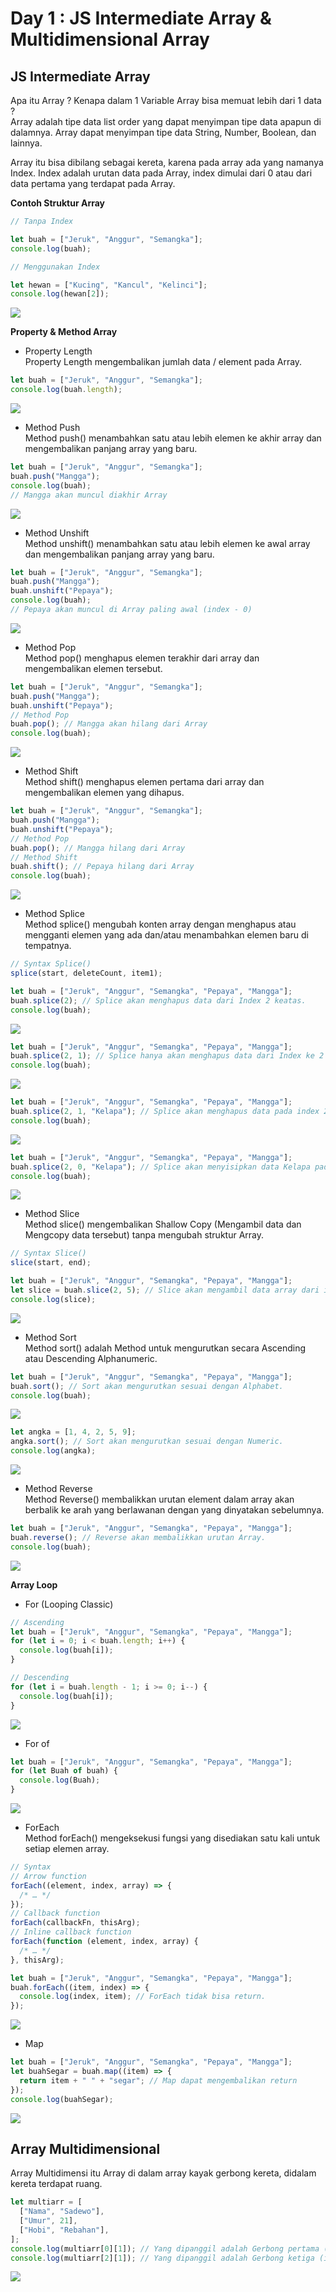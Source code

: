 # Day 1 : JS Intermediate Array & Multidimensional Array

## JS Intermediate Array

<p>Apa itu Array ? Kenapa dalam 1 Variable Array bisa memuat lebih dari 1 data ? <br/>
Array adalah tipe data list order yang dapat menyimpan tipe data apapun di dalamnya. Array dapat menyimpan tipe data String, Number, Boolean, dan lainnya.</p>

<p>Array itu bisa dibilang sebagai kereta, karena pada array ada yang namanya Index. Index adalah urutan data pada Array, index dimulai dari 0 atau dari data pertama yang terdapat pada Array.</p>

<b>Contoh Struktur Array</b>

```js
// Tanpa Index

let buah = ["Jeruk", "Anggur", "Semangka"];
console.log(buah);
```

```js
// Menggunakan Index

let hewan = ["Kucing", "Kancul", "Kelinci"];
console.log(hewan[2]);
```

![](./image/SS-js-strukturarray.png)

<b>Property & Method Array</b>

- Property Length <br/> Property Length mengembalikan jumlah data / element pada Array.

```js
let buah = ["Jeruk", "Anggur", "Semangka"];
console.log(buah.length);
```

![](./image/SS-js-array.png)

- Method Push <br/> Method push() menambahkan satu atau lebih elemen ke akhir array dan mengembalikan panjang array yang baru.

```js
let buah = ["Jeruk", "Anggur", "Semangka"];
buah.push("Mangga");
console.log(buah);
// Mangga akan muncul diakhir Array
```

![](./image/SS-js-array2.png)

- Method Unshift <br/> Method unshift() menambahkan satu atau lebih elemen ke awal array dan mengembalikan panjang array yang baru.

```js
let buah = ["Jeruk", "Anggur", "Semangka"];
buah.push("Mangga");
buah.unshift("Pepaya");
console.log(buah);
// Pepaya akan muncul di Array paling awal (index - 0)
```

![](./image/SS-js-array3.png)

- Method Pop <br/> Method pop() menghapus elemen terakhir dari array dan mengembalikan elemen tersebut.

```js
let buah = ["Jeruk", "Anggur", "Semangka"];
buah.push("Mangga");
buah.unshift("Pepaya");
// Method Pop
buah.pop(); // Mangga akan hilang dari Array
console.log(buah);
```

![](./image/SS-js-array4.png)

- Method Shift <br/> Method shift() menghapus elemen pertama dari array dan mengembalikan elemen yang dihapus.

```js
let buah = ["Jeruk", "Anggur", "Semangka"];
buah.push("Mangga");
buah.unshift("Pepaya");
// Method Pop
buah.pop(); // Mangga hilang dari Array
// Method Shift
buah.shift(); // Pepaya hilang dari Array
console.log(buah);
```

![](./image/SS-js-array5.png)

- Method Splice <br/> Method splice() mengubah konten array dengan menghapus atau mengganti elemen yang ada dan/atau menambahkan elemen baru di tempatnya.

```js
// Syntax Splice()
splice(start, deleteCount, item1);
```

```js
let buah = ["Jeruk", "Anggur", "Semangka", "Pepaya", "Mangga"];
buah.splice(2); // Splice akan menghapus data dari Index 2 keatas.
console.log(buah);
```

![](./image/SS-js-array6.png)

```js
let buah = ["Jeruk", "Anggur", "Semangka", "Pepaya", "Mangga"];
buah.splice(2, 1); // Splice hanya akan menghapus data dari Index ke 2 saja.
console.log(buah);
```

![](./image/SS-js-array7.png)

```js
let buah = ["Jeruk", "Anggur", "Semangka", "Pepaya", "Mangga"];
buah.splice(2, 1, "Kelapa"); // Splice akan menghapus data pada index 2 dan menggantinya menjadi Kelapa.
console.log(buah);
```

![](./image/SS-js-array9.png)

```js
let buah = ["Jeruk", "Anggur", "Semangka", "Pepaya", "Mangga"];
buah.splice(2, 0, "Kelapa"); // Splice akan menyisipkan data Kelapa pada index ke 2 tanpa menghapus index 2 yaitu Semangka.
console.log(buah);
```

![](./image/SS-js-array8.png)

- Method Slice <br/> Method slice() mengembalikan Shallow Copy (Mengambil data dan Mengcopy data tersebut) tanpa mengubah struktur Array.

```js
// Syntax Slice()
slice(start, end);
```

```js
let buah = ["Jeruk", "Anggur", "Semangka", "Pepaya", "Mangga"];
let slice = buah.slice(2, 5); // Slice akan mengambil data array dari index 3 sampai index 5.
console.log(slice);
```

![](./image/SS-js-array10.png)

- Method Sort <br/> Method sort() adalah Method untuk mengurutkan secara Ascending atau Descending Alphanumeric.

```js
let buah = ["Jeruk", "Anggur", "Semangka", "Pepaya", "Mangga"];
buah.sort(); // Sort akan mengurutkan sesuai dengan Alphabet.
console.log(buah);
```

![](./image/SS-js-array11.png)

```js
let angka = [1, 4, 2, 5, 9];
angka.sort(); // Sort akan mengurutkan sesuai dengan Numeric.
console.log(angka);
```

![](./image/SS-js-array12.png)

- Method Reverse <br/> Method Reverse() membalikkan urutan element dalam array akan berbalik ke arah yang berlawanan dengan yang dinyatakan sebelumnya.

```js
let buah = ["Jeruk", "Anggur", "Semangka", "Pepaya", "Mangga"];
buah.reverse(); // Reverse akan membalikkan urutan Array.
console.log(buah);
```

![](./image/SS-js-array13.png)

<b>Array Loop</b>

- For (Looping Classic)

```js
// Ascending
let buah = ["Jeruk", "Anggur", "Semangka", "Pepaya", "Mangga"];
for (let i = 0; i < buah.length; i++) {
  console.log(buah[i]);
}

// Descending
for (let i = buah.length - 1; i >= 0; i--) {
  console.log(buah[i]);
}
```

![](./image/SS-js-array14.png)

- For of

```js
let buah = ["Jeruk", "Anggur", "Semangka", "Pepaya", "Mangga"];
for (let Buah of buah) {
  console.log(Buah);
}
```

![](./image/SS-js-array15.png)

- ForEach <br/> Method forEach() mengeksekusi fungsi yang disediakan satu kali untuk setiap elemen array.

```js
// Syntax
// Arrow function
forEach((element, index, array) => {
  /* … */
});
// Callback function
forEach(callbackFn, thisArg);
// Inline callback function
forEach(function (element, index, array) {
  /* … */
}, thisArg);
```

```js
let buah = ["Jeruk", "Anggur", "Semangka", "Pepaya", "Mangga"];
buah.forEach((item, index) => {
  console.log(index, item); // ForEach tidak bisa return.
});
```

![](./image/SS-js-array16.png)

- Map <br/>

```js
let buah = ["Jeruk", "Anggur", "Semangka", "Pepaya", "Mangga"];
let buahSegar = buah.map((item) => {
  return item + " " + "segar"; // Map dapat mengembalikan return
});
console.log(buahSegar);
```

![](./image/SS-js-array17.png)

## Array Multidimensional

<p>Array Multidimensi itu Array di dalam array kayak gerbong kereta, didalam kereta terdapat ruang.</p>

```js
let multiarr = [
  ["Nama", "Sadewo"],
  ["Umur", 21],
  ["Hobi", "Rebahan"],
];
console.log(multiarr[0][1]); // Yang dipanggil adalah Gerbong pertama (index 0) dan Ruang kedua (index 1)
console.log(multiarr[2][1]); // Yang dipanggil adalah Gerbong ketiga (index 2) dan Ruang kedua (index 1)
```

![](./image/SS-js-array18.png)
